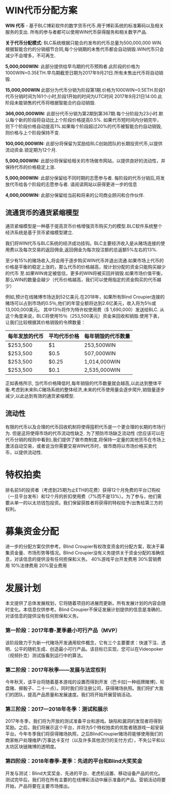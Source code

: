 # WIN代币分配方案

**WIN 代币** - 基于BLC博彩软件的数字货币代币.用于博彩系统的标准筹码以及相关服务的支出. 所有的参与者都可以使用WIN代币获得服务和相关数字产品.

**关于代币分配模式:** BLC系统根据只能合约发布的代币总量为500,000,000 WIN.根据智能合约的分销细节合同,每个分销期的未售代币都会自动销毁.WIN代币只会减少不会增多，不可再生.

**5,000,000WIN:** 此部分提供给早鸟期的代币预购者.此阶段的价格为1000WIN=0.35ETH.早鸟期截至日期为2017年9月21日.所有未售出代币将自动销毁.

**15,000,000WIN** 此部分为代币分销为阶段第1期.价格为1000WIN=0.5ETH.阶段1代币分销时间为161个小时,阶段1开始的时间为UTC时间 2017年9月21日14:00.此阶段未能销售的代币将根据智能合约自动销毁.

 **366,000,000WIN:**  此部分代币分销为第2期到第367期.每个分阶段为23小时.默认每个新的阶段将自动比上个阶段价格提高0.5%. 如果代币短时间内分销完毕，则下个阶段价格自动提高1%.如果每个阶段超过20%的代币被智能合约自动销毁, 则价格与上个阶段保持不变.
 
**100,000,000WIN:** 此部分将保留为奖励给BLC创始团队的长期投资代币,以提供流动资金.锁定期为12个月.

**5,000,000WIN:** 此部分将保留给相关的市场做市网站，以提供良好的流动性，并保持代币的价格稳定上涨.

**5,000,000WIN:** 此部分保留给不同时期的志愿参与者. 每阶段的代币分销后,将发放代币给各个阶段的志愿参与者. 请阅读网站以获得更进一步的信息

**4,000,000WIN:** 此部分保留给当前和将来的公司商业顾问和合作伙伴.


## 流通货币的通货紧缩模型

通货紧缩模型是一种基于提高货币价格增强货币购买力的模型.BLC软件系统整个经济系统是基于货币紧缩模型建立.

我们将WIN代币与BLC系统的经济成功挂钩。BLC主要经济收入是从赌场连接的使用费以及每次交易的返回佣金,返回佣金为每次投注额的总返额5%左右的13%.

至少有15%的赌场收入,将会用于逐步购买WIN代币并退出流通.如果市场上代币的价格是平衡的稳定上涨的，那么代币的价格越高，按计划分配的资金只能购买越少的代币
至.如果WIN肯定被低估，更多的WIN将被买回并销毁.如果市场价值平衡，那么WIN的数量会越少（代币价格越高，我们可以使用指定的资金购买的代币越少）

例如,预计在线赌博市场达到52亿美元.在2018年，如果所有Blind Croupier连接的赌场可以占到市场的0.5％,他们的年营业额将达到2.6亿美元，收入将为5％或13,000,000美元。 其中13％将作为特许权使用费（$ 1,690,000）发送给BLC. 从这个角度来说，BLC将使用15％（253,500美元）资金来回收和销毁.使用下表，让我们比较根据其价格销毁的令牌数量：

| 每年发放的代币 | 平均代币价格  | 每年销毁的代币数量 |
|---|---|---|
| $253,500  | $1  |  253,500WIN  |
| $253,500  | $0.5  | 507,000WIN  |
| $253,500  | $0.25  | 1,014,000WIN |
| $253,500  | $0.1  | 2,535,000WIN  |

正如表格所示, 当代币价格降低时,每年销毁的代币数量就会越高,以此达到整体平衡.考虑到未来BLC赌场系统的整体经济,未来的代币使用量会逐步爬升,销毁量逐步减少,以此达到有效的通货紧缩模型. 

## 流动性

有限的代币以及合理的代币回收机制将使得囤积代币是一个更合理的长期的市场行为. 但是这将使得市场的代币流动性缺乏. 为了预防市场缺乏流动性 (您应该可以在代币分销的规则中看到),我们提供了做市商制度,将保持一定量的其他货币在市场上激活自动交易，或者说当你需要交易WIN代币时，做市商将以市场价格买卖代币，以提供流动性.


# 特权拍卖
排名前5的投资者（考虑到25期为止ETH的花费）获得12个月免费的平台订购权（一旦平台发布）和12个月的折扣使用费（7%而不是13%）。为了参与，他们需要从单一的以太坊钱包投资。我们保留获胜者将获得的特权给予/出售给第三方的权利。

# 募集资金分配
进一步的分配方案仅供参考。Blind Croupier有权改变资金的分配方案，取决于募集资金量、市场形势等情况。Blind Croupier没有义务提供关于资金分配的准确信息，对该信息的提供没有任何担保和义务。
40%游戏平台开发费用
30%营销费用
10%法律费用
20%营业费用
	
# 发展计划
本文提供了总体发展规划，它将随着项目的进展而更新。所有发展计划的内容会随时变化。本信息仅供参考。Blind Croupier不保证发展计划提供的信息是准确的，对该信息的提供没有任何担保和义务。

### 第一阶段：2017年春-夏季最小可行产品（MVP）

该阶段致力于为新一代赌场开发通用软件概念，它有三个主要要求：快速下注、透明、公平的随机生成、创造最小可行产品。该目标已实现，您可以在Videopoker（视频扑克）测试版看到运行中的算法。

### 第二阶段：2017年秋季——发展与法定权利
今年秋天，该平台将随着基本游戏的设置而得到开发（巴卡拉[一种纸牌赌博]、轮盘赌、掷骰子、二十一点）。同时我们将注册公司，获得赌场执照。我们将扩大我们的团队，提高产品质量和发展速度。我们将开始开展营销活动。

### 第三阶段：2017—2018年冬季：测试和展示
2017年冬季，我们将为开放的测试准备平台和游戏。缺陷和漏洞的发现者将得到奖励。之后，我们将展示这个平台，并将为5个特权拍卖的优胜者随游戏一起安装平台。今年冬季我们将获得赌场执照，之后BlindCroupier赌场将能够使用我们的商家帐户处理维萨/万事达卡支付（以及许多其他流行的支付方式），不失公平和以太坊区块链赌博的透明度。

### 第四阶段：2018年春季-夏季：先进的平台和Blind大奖奖金
开发与测试：Blind大奖奖金、先进的平台、老虎机设置、移动设备产品的优化。测试完毕后，我们将在所有主要的在线博彩活动中展示准备的产品。营销活动将要开始，产品将要在主要市场推出。
